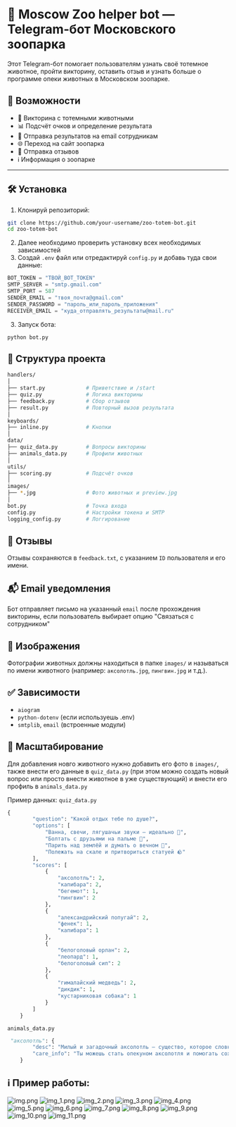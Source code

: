 # 🐾 Moscow Zoo helper bot — Telegram-бот Московского зоопарка

Этот Telegram-бот помогает пользователям узнать своё тотемное животное, пройти викторину, оставить отзыв и узнать больше о программе опеки животных в Московском зоопарке.

## 🚀 Возможности

- 🐾 Викторина с тотемными животными
- 📊 Подсчёт очков и определение результата
- 📩 Отправка результатов на email сотрудникам
- 🌐 Переход на сайт зоопарка
- 💬 Отправка отзывов
- ℹ️ Информация о зоопарке

---

## 🛠 Установка

1. Клонируй репозиторий:

```bash
git clone https://github.com/your-username/zoo-totem-bot.git
cd zoo-totem-bot
```
2. Далее необходимо проверить установку всех необходимых зависимостей
3. Создай `.env` файл или отредактируй `config.py` и добавь туда свои данные:
```python
BOT_TOKEN = "ТВОЙ_BOT_TOKEN"
SMTP_SERVER = "smtp.gmail.com"
SMTP_PORT = 587
SENDER_EMAIL = "твоя_почта@gmail.com"
SENDER_PASSWORD = "пароль_или_пароль_приложения"
RECEIVER_EMAIL = "куда_отправлять_результаты@mail.ru"
```
3. Запуск бота:
```pyhon
python bot.py
```
## 📁 Структура проекта
```bash
handlers/
│
├── start.py             # Приветствие и /start
├── quiz.py              # Логика викторины
├── feedback.py          # Сбор отзывов
├── result.py            # Повторный вызов результата
│
keyboards/
├── inline.py            # Кнопки
│
data/
├── quiz_data.py         # Вопросы викторины
├── animals_data.py      # Профили животных
│
utils/
├── scoring.py           # Подсчёт очков
│
images/
├── *.jpg                # Фото животных и preview.jpg
│
bot.py                   # Точка входа
config.py                # Настройки токена и SMTP
logging_config.py        # Логгирование

```
## 📝 Отзывы
Отзывы сохраняются в `feedback.txt`, с указанием `ID` пользователя и его имени.
## 📬 Email уведомления
Бот отправляет письмо на указанный `email` после прохождения викторины, если пользователь выбирает опцию "Связаться с сотрудником"
## 📸 Изображения
Фотографии животных должны находиться в папке `images/` и называться по имени животного (например: `аксолотль.jpg`, `пингвин.jpg` и т.д.).
## ✅ Зависимости
- `aiogram`
- `python-dotenv` (если используешь .env)
- `smtplib`, `email` (встроенные модули)
## 🚀 Масштабирование
Для добавления новго животного нужно добавить его фото в `images/`, также внести его данные в `quiz_data.py` (при этом можно создать новый вопрос или просто внести животное в уже существующий) и внести его профиль в `animals_data.py`

Пример данных:
`quiz_data.py`
```python
{
        "question": "Какой отдых тебе по душе?",
        "options": [
            "Ванна, свечи, лягушачьи звуки — идеально 🛁",
            "Болтать с друзьями на пальме 🌴",
            "Парить над землёй и думать о вечном 🦅",
            "Полежать на скале и притвориться статуей 🪨"
        ],
        "scores": [
            {
                "аксолотль": 2,
                "капибара": 2,
                "бегемот": 1,
                "пингвин": 2
            },
            {
                "александрийский попугай": 2,
                "фенек": 1,
                "капибара": 1
            },
            {
                "белоголовый орлан": 2,
                "леопард": 1,
                "белоголовый сип": 2
            },
            {
                "гималайский медведь": 2,
                "дикдик": 1,
                "кустарниковая собака": 1
            }
        ]
    }
```
`animals_data.py`

```python
 "аксолотль": {
        "desc": "Милый и загадочный аксолотль — существо, которое словно сошло с другой планеты. Всегда улыбается и не стареет! 🧪",
        "care_info": "Ты можешь стать опекуном аксолотля и помогать сохранять редкий вид амфибий."
    }
```
## ℹ️ Пример работы:
![img.png](images/img.png)
![img_1.png](images/img_1.png)
![img_2.png](images/img_2.png)
![img_3.png](images/img_3.png)
![img_4.png](images/img_4.png)
![img_5.png](images/img_5.png)
![img_6.png](images/img_6.png)
![img_7.png](images/img_7.png)
![img_8.png](images/img_8.png)
![img_9.png](images/img_9.png)
![img_10.png](images/img_10.png)
![img_11.png](images/img_11.png)